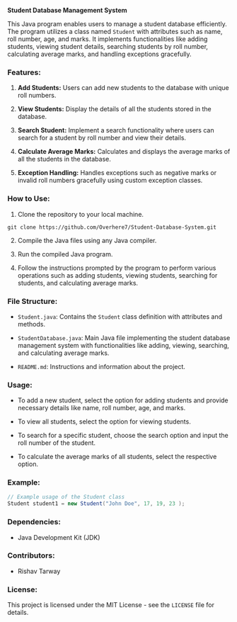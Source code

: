 **Student Database Management System**

This Java program enables users to manage a student database efficiently. The program utilizes a class named `Student` with attributes such as name, roll number, age, and marks. It implements functionalities like adding students, viewing student details, searching students by roll number, calculating average marks, and handling exceptions gracefully.

### Features:

1. **Add Students:** Users can add new students to the database with unique roll numbers.

2. **View Students:** Display the details of all the students stored in the database.

3. **Search Student:** Implement a search functionality where users can search for a student by roll number and view their details.

4. **Calculate Average Marks:** Calculates and displays the average marks of all the students in the database.

5. **Exception Handling:** Handles exceptions such as negative marks or invalid roll numbers gracefully using custom exception classes.

### How to Use:

1. Clone the repository to your local machine.  
```
git clone https://github.com/Overhere7/Student-Database-System.git
```
2. Compile the Java files using any Java compiler.

3. Run the compiled Java program.

4. Follow the instructions prompted by the program to perform various operations such as adding students, viewing students, searching for students, and calculating average marks.

### File Structure:

- `Student.java`: Contains the `Student` class definition with attributes and methods.

- `StudentDatabase.java`: Main Java file implementing the student database management system with functionalities like adding, viewing, searching, and calculating average marks.

- `README.md`: Instructions and information about the project.

### Usage:

- To add a new student, select the option for adding students and provide necessary details like name, roll number, age, and marks.

- To view all students, select the option for viewing students.

- To search for a specific student, choose the search option and input the roll number of the student.

- To calculate the average marks of all students, select the respective option.

### Example:

```java
// Example usage of the Student class
Student student1 = new Student("John Doe", 17, 19, 23 );
```

### Dependencies:

- Java Development Kit (JDK)

### Contributors:

- Rishav Tarway 

### License:

This project is licensed under the MIT License - see the `LICENSE` file for details.
